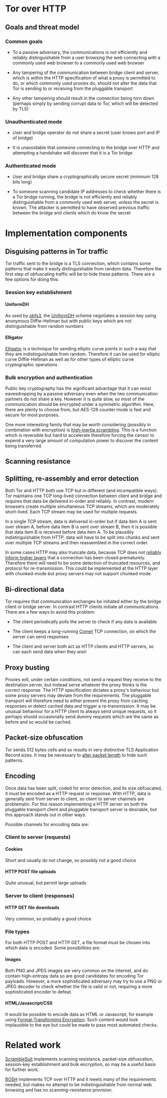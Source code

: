 <!-- Keep lines to 80 columns
01234567890123456789012345678901234567890123456789012345678901234567890123456789
        10        20        30        40        50        60        70        80
Format with: fmt -p -l 0 -w 80 -->

# Tor over HTTP

## Goals and threat model

### Common goals

 * To a passive adversary, the communications is not efficiently and reliably
   distinguishable from a user browsing the web connecting with a commonly used
   web browser to a commonly used web browser

 * Any tampering of the communication between bridge client and server, which is
   within the HTTP specification of what a proxy is permitted to do, or which
   commonly used proxies do, should not alter the data that Tor is sending to or
   receiving from the pluggable transport

 * Any other tampering should result in the connection being torn down (perhaps
   simply by sending corrupt data to Tor, which will be detected by TLS)

### Unauthenticated mode

 * User and bridge operator do not share a secret (user knows port and IP of
   bridge)

 * It is unavoidable that someone connecting to the bridge over HTTP and
   attempting a handshake will discover that it is a Tor bridge

### Authenticated mode

 * User and bridge share a cryptographically secure secret (minimum 128 bits
   long)

 * To someone scanning candidate IP addresses to check whether there is a Tor
   bridge running, the bridge is not efficiently and reliably distinguishable
   from a commonly used web server, unless the secret is known. The attacker is
   permitted to have observed previous traffic between the bridge and clients
   which do know the secret

# Implementation components

## Disguising patterns in Tor traffic

Tor traffic sent to the bridge is a TLS connection, which contains some patterns
that make it easily distinguishable from random data. Therefore the first step
of obfuscating traffic will be to hide these patterns. There are a few options
for doing this:

### Session key establishment

#### UniformDH

As used by [obfs3][obfs3], the [UniformDH][uniformdh] scheme negotiates a
session key using anonymous Diffie-Hellman but with public keys which are not
distinguishable from random numbers

#### Elligator

[Elligator][elligator] is a technique for sending elliptic curve points in such
a way that they are indistinguishable from random. Therefore it can be used for
elliptic curve Diffie-Hellman as well as for other types of elliptic curve
cryptographic operations

### Bulk encryption and authentication

Public key cryptography has the significant advantage that it can resist
eavesdropping by a passive adversary even when the two communication partners do
not share a key. However it is quite slow, so most of the communication should
be encrypted under a symmetric algorithm. Here, there are plenty to choose from,
but AES-128 counter mode is fast and secure for most purposes.

One more interesting family that may be worth considering (possibly in
combination with encryption) is [high-inertia scrambling][inertia]. This is a
function which is reversible but hard to accelerate therefore forcing the censor
to expend a very large amount of computation power to discover the content being
transferred.

## Scanning resistance

## Splitting, re-assembly and error detection

Both Tor and HTTP both use TCP but in different (and incompatible ways). Tor
maintains one TCP long-lived connection between client and bridge and requires
that data be delivered in-order and reliably. In contrast, modern browsers
create multiple simultaneous TCP streams, which are moderately short-lived.
Each TCP stream may be used for multiple requests.

In a single TCP stream, data is delivered in-order but if data item A is sent
over stream A, before data item B is sent over stream B, then it is possible
that data item B is received before data item A. To be plausibly
indistinguishable from HTTP, data will have to be split into chunks and sent
over multiple TCP streams and then reassembled in the correct order.

In some cases HTTP may also truncate data, because TCP does not [reliably inform
higher layers][linger] that a connection has been closed prematurely.  Therefore
there will need to be some detection of truncated resources, and protocol for
re-transmission. This could be implemented at the HTTP layer with chunked-mode
but proxy servers may not support chunked mode.

## Bi-directional data

Tor requires that communication exchanges be initiated either by the bridge
client or bridge server. In contrast HTTP clients initiate all communications.
There are a few ways to avoid this problem:

 *  The client periodically polls the server to check if any data is available

 *  The client keeps a long-running [Comet][comet] TCP connection, on which the
 server can send responses

 *  The client and server both act as HTTP clients and HTTP servers, so can each
 send data when they wish

## Proxy busting

Proxies will, under certain conditions, not send a request they receive to the
destination server, but instead serve whatever the proxy thinks is the correct
response. The HTTP specification dictates a proxy's behaviour but some proxy
servers may deviate from the requirements. The pluggable transport will
therefore need to either prevent the proxy from caching responses or detect
cached data and trigger a re-transmission. It may be unusual behaviour for a
HTTP client to always send unique requests, so it perhaps should occasionally
send dummy requests which are the same as before and so would be cached.

## Packet-size obfuscation

Tor sends 512 bytes cells and so results in very distinctive TLS Application
Record sizes. It may be necessary to [alter packet length][morpher] to hide such
patterns.

## Encoding

Once data has been split, coded for error detection, and its size obfuscated, it
must be encoded as a HTTP request or response. With HTTP, data is generally sent
from server to client, so client to server channels are problematic. For this
reason implementing a HTTP server on both the pluggable transport client and
pluggable transport server is desirable, but this approach stands out in other
ways.

Possible channels for encoding data are:

### Client to server (requests)

#### Cookies

Short and usually do not change, so possibly not a good choice

#### HTTP POST file uploads

Quite unusual, but permit large uploads

### Server to client (responses)

#### HTTP GET file downloads

Very common, so probably a good choice

### File types

For both HTTP POST and HTTP GET, a file format must be chosen into which data is
encoded. Some possibilities are:

#### Images

Both PNG and JPEG images are very common on the Internet, and do contain
high-entropy data so are good candidates for encoding Tor payloads. However, a
more sophisticated adversary may try to use a PNG or JPEG decoder to check
whether the file is valid or not, requiring a more sophisticated encoder to
defeat.

#### HTML/Javascript/CSS

It would be possible to encode data as HTML or Javascript, for example using
[Format-Transforming Encryption][fte]. Such content would look implausible to
the eye but could be made to pass most automated checks.

# Related work

[ScrambleSuit][scramblesuit] implements scanning resistance, packet-size
obfuscation, session-key establishment and bulk encryption, so may be a useful
basis for further work.

[BOSH][bosh] implements TCP over HTTP and it meets many of the requirements
needed, but makes no attempt to be indistinguishable from normal web browsing
and has no scanning-resistance provision.

<!-- References -->

[uniformdh]:https://lists.torproject.org/pipermail/tor-dev/2012-December/004245.html

[obfs3]:https://gitweb.torproject.org/pluggable-transports/obfsproxy.git/blob/HEAD:/doc/obfs3/obfs3-protocol-spec.txt

[elligator]:http://eprint.iacr.org/2013/325.pdf

[inertia]:http://dx.doi.org/10.1007/978-3-642-25867-1_28

[linger]:http://blog.netherlabs.nl/articles/2009/01/18/the-ultimate-so_linger-page-or-why-is-my-tcp-not-reliable

[comet]:http://en.wikipedia.org/wiki/Comet_(programming)

[morpher]:https://research.torproject.org/techreports/morpher-2012-03-13.pdf

[scramblesuit]:http://www.cs.kau.se/philwint/scramblesuit/

[fte]:http://eprint.iacr.org/2012/494

[bosh]:http://xmpp.org/extensions/xep-0124.html
